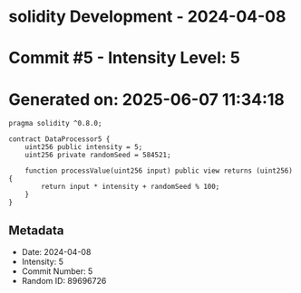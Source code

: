 ﻿# solidity Development - 2024-04-08
# Commit #5 - Intensity Level: 5
# Generated on: 2025-06-07 11:34:18
```solidity
pragma solidity ^0.8.0;

contract DataProcessor5 {
    uint256 public intensity = 5;
    uint256 private randomSeed = 584521;

    function processValue(uint256 input) public view returns (uint256) {
        return input * intensity + randomSeed % 100;
    }
}
```
## Metadata
- Date: 2024-04-08
- Intensity: 5
- Commit Number: 5
- Random ID: 89696726
